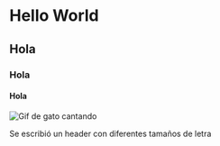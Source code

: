 # Hello World
## Hola
### Hola
#### Hola







![Gif de gato cantando](https://octodex.github.com/images/hula_loop_octodex03.gif)



























Se escribió un header con diferentes tamaños de letra
